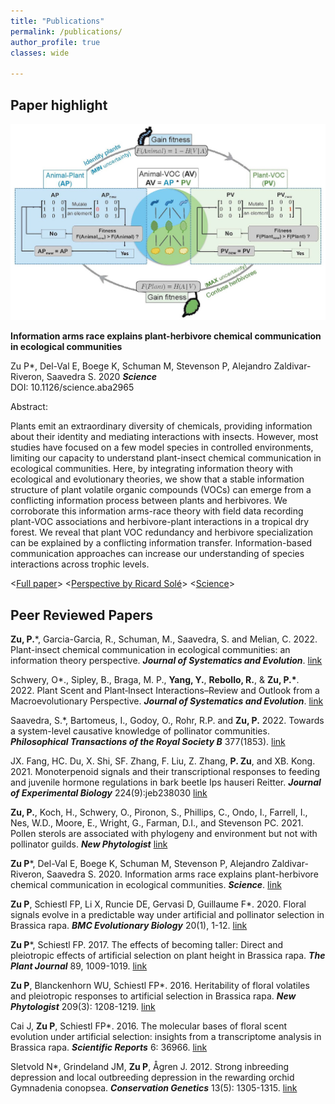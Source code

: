 ```yaml
---
title: "Publications"
permalink: /publications/
author_profile: true
classes: wide

---
```

## Paper highlight
<img src="../assets/images/InformationArmsRace.jpg" width="800" alt="Information arms race">

**Information arms race explains plant-herbivore chemical communication in ecological communities**

Zu P\*, Del-Val E, Boege K, Schuman M, Stevenson P, Alejandro Zaldivar-Riveron, Saavedra S. 2020 ***Science***    
DOI: 10.1126/science.aba2965 

Abstract:

Plants emit an extraordinary diversity of chemicals, providing information about their identity and mediating interactions with insects. However, most studies have focused on a few model species in controlled environments, limiting our capacity to understand plant-insect chemical communication in ecological communities. Here, by integrating information theory with ecological and evolutionary theories, we show that a stable information structure of plant volatile organic compounds (VOCs) can emerge from a conflicting information process between plants and herbivores. We corroborate this information arms-race theory with field data recording plant-VOC associations and herbivore-plant interactions in a tropical dry forest. We reveal that plant VOC redundancy and herbivore specialization can be explained by a conflicting information transfer. Information-based communication approaches can increase our understanding of species interactions across trophic levels.

<[Full paper](https://www.dropbox.com/s/m7zgehtp6ybzors/Zu_etal_2020_Science.pdf?dl=0)>		<[Perspective by Ricard Solé](https://www.dropbox.com/s/hjdy334tc5ciak9/Sole_2020_Perspectivel.pdf?dl=0)> <[Science](https://www.science.org/doi/10.1126/science.abc6344)>

## Peer Reviewed Papers
**Zu, P.***, Garcia-Garcia, R., Schuman, M., Saavedra, S. and Melian, C. 2022. Plant-insect chemical communication in ecological communities: an information theory perspective. ***Journal of Systematics and Evolution***. [link](https://doi.org/10.1111/jse.12841)

Schwery, O*., Sipley, B., Braga, M. P., **Yang, Y.**, **Rebollo, R.**, & **Zu, P.\***. 2022. Plant Scent and Plant‐Insect Interactions–Review and Outlook from a Macroevolutionary Perspective. ***Journal of Systematics and Evolution***. [link](https://doi.org/10.1111/jse.12933)

Saavedra, S.*, Bartomeus, I., Godoy, O., Rohr, R.P. and **Zu, P.** 2022. Towards a system-level causative knowledge of pollinator communities. ***Philosophical Transactions of the Royal Society B*** 377(1853). [link](https://doi.org/10.1098/rstb.2021.0159)

JX. Fang, HC. Du, X. Shi, SF. Zhang, F. Liu, Z. Zhang, **P. Zu**, and XB. Kong. 2021. Monoterpenoid signals and their transcriptional responses to feeding and juvenile hormone regulations in bark beetle Ips hauseri Reitter. ***Journal of Experimental Biology*** 224(9):jeb238030  [link](https://journals.biologists.com/jeb/article/224/9/jeb238030/238114/Monoterpenoid-signals-and-their-transcriptional)

**Zu, P.**, Koch, H., Schwery, O., Pironon, S., Phillips, C., Ondo, I., Farrell, I., Nes, W.D., Moore, E., Wright, G., Farman, D.I., and Stevenson PC. 2021. Pollen sterols are associated with phylogeny and environment but not with pollinator guilds. ***New Phytologist*** [link](https://nph.onlinelibrary.wiley.com/doi/10.1111/nph.17227)


**Zu P**\*, Del-Val E, Boege K, Schuman M, Stevenson P, Alejandro Zaldivar-Riveron, Saavedra S. 2020. Information arms race explains plant-herbivore chemical communication in ecological communities.  ***Science***. [link](https://www.science.org/doi/10.1126/science.aba2965)

**Zu P**, Schiestl FP, Li X, Runcie DE, Gervasi D, Guillaume F*. 2020. Floral signals evolve in a predictable way under artificial and pollinator selection in Brassica rapa. ***BMC Evolutionary Biology*** 20(1), 1-12. [link](bmcevolbiol.biomedcentral.com/articles/10.1186/s12862-020-01692-7)

**Zu P**\*, Schiestl FP. 2017. The effects of becoming taller: Direct and pleiotropic effects of artificial selection on plant height in Brassica rapa. ***The Plant Journal*** 89, 1009-1019. [link](http://onlinelibrary.wiley.com/doi/10.1111/tpj.13440/full)

**Zu P**, Blanckenhorn WU, Schiestl FP*. 2016. Heritability of floral volatiles and pleiotropic responses to artificial selection in Brassica rapa. ***New Phytologist*** 209(3): 1208-1219. [link](http://onlinelibrary.wiley.com/doi/10.1111/nph.13652/full)

Cai J, **Zu P**, Schiestl FP*. 2016. The molecular bases of floral scent evolution under artificial selection: insights from a transcriptome analysis in Brassica rapa. ***Scientific Reports*** 6: 36966. [link](http://www.nature.com/articles/srep36966)

Sletvold N*, Grindeland JM, **Zu P**, Ågren J. 2012. Strong inbreeding depression and local outbreeding depression in the rewarding orchid Gymnadenia conopsea. ***Conservation Genetics*** 13(5): 1305-1315. [link](http://link.springer.com/article/10.1007/s10592-012-0373-7)